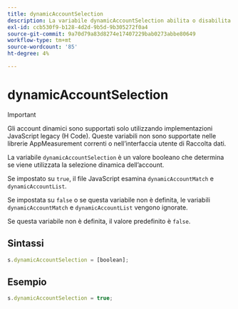 ```yaml
---
title: dynamicAccountSelection
description: La variabile dynamicAccountSelection abilita o disabilita la selezione dinamica degli account.
exl-id: ccb530f9-b128-4d2d-9b5d-9b305272f0a4
source-git-commit: 9a70d79a83d8274e17407229bab0273abbe80649
workflow-type: tm+mt
source-wordcount: '85'
ht-degree: 4%

---
```


# dynamicAccountSelection

>[!IMPORTANT]
>
>Gli account dinamici sono supportati solo utilizzando implementazioni JavaScript legacy (H Code). Queste variabili non sono supportate nelle librerie AppMeasurement correnti o nell’interfaccia utente di Raccolta dati.

La variabile `dynamicAccountSelection` è un valore booleano che determina se viene utilizzata la selezione dinamica dell’account.

Se impostato su `true`, il file JavaScript esamina `dynamicAccountMatch` e `dynamicAccountList`.

Se impostata su `false` o se questa variabile non è definita, le variabili `dynamicAccountMatch` e `dynamicAccountList` vengono ignorate.

Se questa variabile non è definita, il valore predefinito è `false`.

## Sintassi

```js
s.dynamicAccountSelection = [boolean];
```

## Esempio

```js
s.dynamicAccountSelection = true;
```
